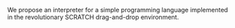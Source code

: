 We propose an interpreter for a simple programming language implemented in the revolutionary SCRATCH drag-and-drop environment.
